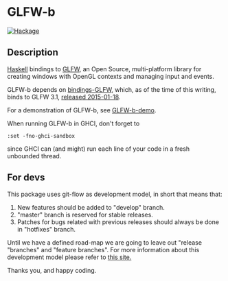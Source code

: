 GLFW-b
======
[![Hackage](https://img.shields.io/hackage/v/GLFW-b.svg)](http://hackage.haskell.org/package/GLFW-b)

## Description

[Haskell][1] bindings to [GLFW][2], an Open Source, multi-platform library for
creating windows with OpenGL contexts and managing input and events.

GLFW-b depends on [bindings-GLFW][3], which, as of the time of this writing,
binds to GLFW 3.1, [released 2015-01-18][4].

For a demonstration of GLFW-b, see [GLFW-b-demo][5].

When running GLFW-b in GHCI, don't forget to

    :set -fno-ghci-sandbox

since GHCI can (and might) run each line of your code in a fresh unbounded
thread.

## For devs

This package uses git-flow as development model, in short that means that:

1. New features should be added to "develop" branch.
2. "master" branch is reserved for stable releases.
3. Patches for bugs related with previous releases should always be done in
    "hotfixes" branch.

Until we have a defined road-map we are going to leave out "release
"branches" and "feature branches". For more information about this development
model please refer to [this site.][6]

Thanks you, and happy coding.

[1]: http://www.haskell.org/
[2]: http://www.glfw.org/
[3]: https://github.com/bsl/bindings-GLFW
[4]: http://www.glfw.org/Version-3.1-released.html
[5]: https://github.com/bsl/GLFW-b-demo
[6]: http://nvie.com/posts/a-successful-git-branching-model/
